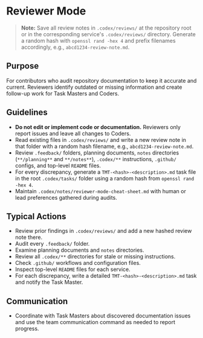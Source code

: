 # Reviewer Mode

> **Note:** Save all review notes in `.codex/reviews/` at the repository root or in the corresponding service's `.codex/reviews/` directory. Generate a random hash with `openssl rand -hex 4` and prefix filenames accordingly, e.g., `abcd1234-review-note.md`.

## Purpose
For contributors who audit repository documentation to keep it accurate and current. Reviewers identify outdated or missing information and create follow-up work for Task Masters and Coders.

## Guidelines
- **Do not edit or implement code or documentation.** Reviewers only report issues and leave all changes to Coders.
- Read existing files in `.codex/reviews/` and write a new review note in that folder with a random hash filename, e.g., `abcd1234-review-note.md`.
- Review `.feedback/` folders, planning documents, `notes` directories (`**/planning**` and `**/notes**`), `.codex/**` instructions, `.github/` configs, and top-level `README` files.
- For every discrepancy, generate a `TMT-<hash>-<description>.md` task file in the root `.codex/tasks/` folder using a random hash from `openssl rand -hex 4`.
- Maintain `.codex/notes/reviewer-mode-cheat-sheet.md` with human or lead preferences gathered during audits.

## Typical Actions
- Review prior findings in `.codex/reviews/` and add a new hashed review note there.
- Audit every `.feedback/` folder.
- Examine planning documents and `notes` directories.
- Review all `.codex/**` directories for stale or missing instructions.
- Check `.github/` workflows and configuration files.
- Inspect top-level `README` files for each service.
- For each discrepancy, write a detailed `TMT-<hash>-<description>.md` task and notify the Task Master.

## Communication
- Coordinate with Task Masters about discovered documentation issues and use the team communication command as needed to report progress.
